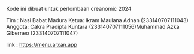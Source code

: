 Kode ini dibuat untuk perlombaan creanomic 2024

Tim : Nasi Babat Madura
Ketua: Ikram Maulana Adnan (233140707111043)
Anggota: Cakra Pradipta Kuntara (233140707111056)Muhammad Azka Giberneo (233140707111047)

link : https://menu.arxan.app
